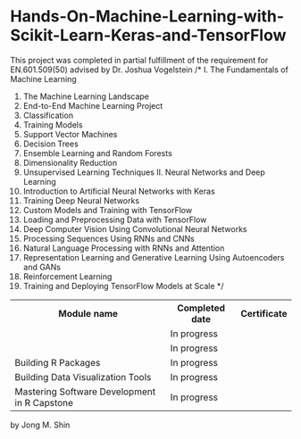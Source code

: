 # Hands-On-Machine-Learning-with-Scikit-Learn-Keras-and-TensorFlow
This project was completed in partial fulfillment of the requirement for EN.601.509(50) advised by Dr. Joshua Vogelstein
/*
I. The Fundamentals of Machine Learning
1. The Machine Learning Landscape
2. End-to-End Machine Learning Project
3. Classification
4. Training Models
5. Support Vector Machines
6. Decision Trees
7. Ensemble Learning and Random Forests
8. Dimensionality Reduction
9. Unsupervised Learning Techniques
II. Neural Networks and Deep Learning
10. Introduction to Artificial Neural Networks with Keras
11. Training Deep Neural Networks
12. Custom Models and Training with TensorFlow
13. Loading and Preprocessing Data with TensorFlow
14. Deep Computer Vision Using Convolutional Neural Networks
15. Processing Sequences Using RNNs and CNNs
16. Natural Language Processing with RNNs and Attention
17. Representation Learning and Generative Learning Using Autoencoders and GANs
18. Reinforcement Learning
19. Training and Deploying TensorFlow Models at Scale
*/

<table>
  <tr>
    <th>Module name</th>
    <th>Completed date</th>
    <th>Certificate</th>
  </tr>
  <tr>
    <td></td>
    <td>In progress</td>
    <td><a href="https://www.coursera.org/account/accomplishments/certificate/V7W27VZPETE5"></a></td>
  </tr>
  <tr>
    <td></td>
    <td>In progress</td>
    <td><a href=""></a></td>
  </tr>
  <tr>
    <td>Building R Packages</td>
    <td>In progress</td>
    <td><a href=""></a></td>
  </tr>
  <tr>
    <td>Building Data Visualization Tools</td>
    <td>In progress</td>
    <td><a href=""></a></td>
  </tr>
  <tr>
    <td>Mastering Software Development in R Capstone</td>
    <td>In progress</td>
    <td><a href=""></a></td>
  </tr>
</table>
  
by Jong M. Shin
